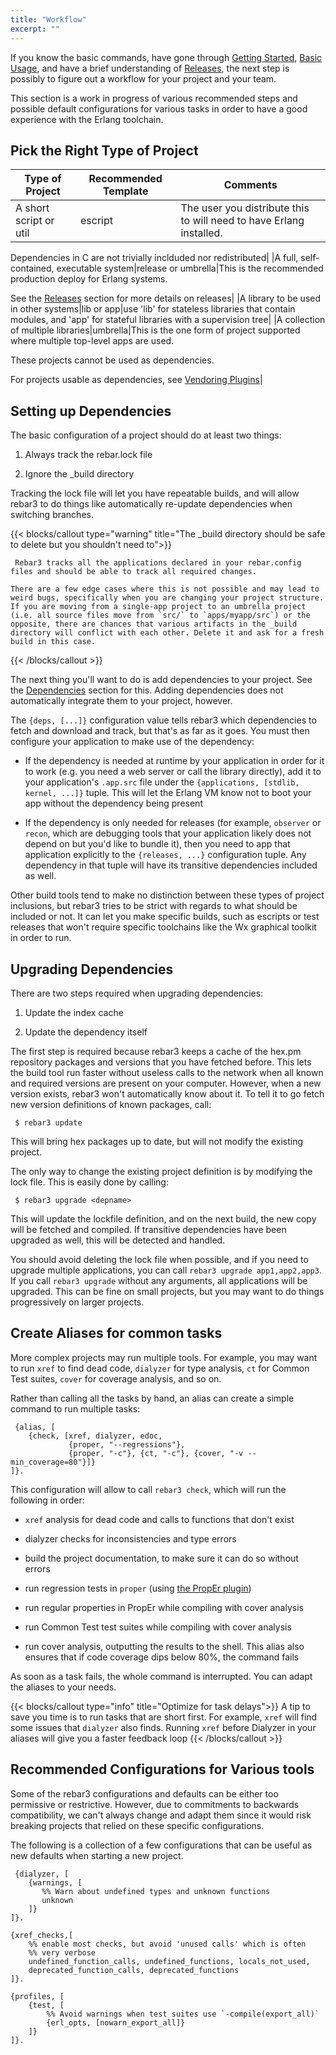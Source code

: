 ```yaml
---
title: "Workflow"
excerpt: ""
---
```


If you know the basic commands, have gone through [Getting Started](doc:getting-started), [Basic Usage](doc:basic-usage), and have a brief understanding of [Releases](doc:releases), the next step is possibly to figure out a workflow for your project and your team.

This section is a work in progress of various recommended steps and possible default configurations for various tasks in order to have a good experience with the Erlang toolchain.

## Pick the Right Type of Project

|Type of Project|Recommended Template|Comments|
|----|----|----|
|A short script or util|escript|The user you distribute this to will need to have Erlang installed.

Dependencies in C are not trivially inclduded nor redistributed|
|A full, self-contained, executable system|release or umbrella|This is the recommended production deploy for Erlang systems.

See the [Releases](doc:releases) section for more details on releases|
|A library to be used in other systems|lib or app|use 'lib' for stateless libraries that contain modules, and 'app' for stateful libraries with a supervision tree|
|A collection of multiple libraries|umbrella|This is the one form of project supported where multiple top-level apps are used.

These projects cannot be used as dependencies.

For projects usable as dependencies, see [Vendoring Plugins](https://www.rebar3.org/v3/docs/using-available-plugins#section-vendoring-dependencies)|

## Setting up Dependencies

The basic configuration of a project should do at least two things:



1. Always track the rebar.lock file

2. Ignore the _build directory



Tracking the lock file will let you have repeatable builds, and will allow rebar3 to do things like automatically re-update dependencies when switching branches.


{{< blocks/callout type="warning" title="The _build directory should be safe to delete but you shouldn't need to">}}

	 Rebar3 tracks all the applications declared in your rebar.config files and should be able to track all required changes.

    There are a few edge cases where this is not possible and may lead to weird bugs, specifically when you are changing your project structure. If you are moving from a single-app project to an umbrella project (i.e. all source files move from `src/` to `apps/myapp/src`) or the opposite, there are chances that various artifacts in the _build directory will conflict with each other. Delete it and ask for a fresh build in this case. 

{{< /blocks/callout >}}

The next thing you'll want to do is add dependencies to your project. See the [Dependencies](doc:dependencies) section for this. Adding dependencies does not automatically integrate them to your project, however.



The `{deps, [...]}` configuration value tells rebar3 which dependencies to fetch and download and track, but that's as far as it goes. You must then configure your application to make use of the dependency:



- If the dependency is needed at runtime by your application in order for it to work (e.g. you need a web server or call the library directly), add it to your application's `.app.src` file under the `{applications, [stdlib, kernel, ...]}` tuple. This will let the Erlang VM know not to boot your app without the dependency being present

- If the dependency is only needed for releases (for example, `observer` or `recon`, which are debugging tools that your application likely does not depend on but you'd like to bundle it), then you need to app that application explicitly to the `{releases, ...}` configuration tuple. Any dependency in that tuple will have its transitive dependencies included as well.



Other build tools tend to make no distinction between these types of project inclusions, but rebar3 tries to be strict with regards to what should be included or not. It can let you make specific builds, such as escripts or test releases that won't require specific toolchains like the Wx graphical toolkit in order to run.

## Upgrading Dependencies

There are two steps required when upgrading dependencies:



1. Update the index cache

2. Update the dependency itself



The first step is required because rebar3 keeps a cache of the hex.pm repository packages and versions that you have fetched before. This lets the build tool run faster without useless calls to the network when all known and required versions are present on your computer. However, when a new version exists, rebar3 won't automatically know about it. To tell it to go fetch new version definitions of known packages, call:

	 $ rebar3 update 
This will bring hex packages up to date, but will not modify the existing project.



The only way to change the existing project definition is by modifying the lock file. This is easily done by calling:

	 $ rebar3 upgrade <depname> 
This will update the lockfile definition, and on the next build, the new copy will be fetched and compiled. If transitive dependencies have been upgraded as well, this will be detected and handled.



You should avoid deleting the lock file when possible, and if you need to upgrade multiple applications, you can call `rebar3 upgrade app1,app2,app3`. If you call `rebar3 upgrade` without any arguments, all applications will be upgraded. This can be fine on small projects, but you may want to do things progressively on larger projects.

## Create Aliases for common tasks

More complex projects may run multiple tools. For example, you may want to run `xref` to find dead code, `dialyzer` for type analysis, `ct` for Common Test suites, `cover` for coverage analysis, and so on.



Rather than calling all the tasks by hand, an alias can create a simple command to run multiple tasks:

	 {alias, [
	    {check, [xref, dialyzer, edoc,
	             {proper, "--regressions"},
	             {proper, "-c"}, {ct, "-c"}, {cover, "-v --min_coverage=80"}]}
	]}. 
This configuration will allow to call `rebar3 check`, which will run the following in order:



- `xref` analysis for dead code and calls to functions that don't exist

- dialyzer checks for inconsistencies and type errors

- build the project documentation, to make sure it can do so without errors

- run regression tests in `proper` (using [the PropEr plugin](https://www.rebar3.org/docs/using-available-plugins#section-proper))

- run regular properties in PropEr while compiling with cover analysis

- run Common Test test suites while compiling with cover analysis

- run cover analysis, outputting the results to the shell. This alias also ensures that if code coverage dips below 80%, the command fails



As soon as a task fails, the whole command is interrupted. You can adapt the aliases to your needs.

{{< blocks/callout type="info" title="Optimize for task delays">}}
A tip to save you time is to run tasks that are short first. For example, `xref` will find some issues that `dialyzer` also finds. Running `xref` before Dialyzer in your aliases will give you a faster feedback loop 
{{< /blocks/callout >}}

## Recommended Configurations for Various tools

Some of the rebar3 configurations and defaults can be either too permissive or restrictive. However, due to commitments to backwards compatibility, we can't always change and adapt them since it would risk breaking projects that relied on these specific configurations.

The following is a collection of a few configurations that can be useful as new defaults when starting a new project.

	 {dialyzer, [
	    {warnings, [
	       %% Warn about undefined types and unknown functions
	       unknown
	    ]}
	]}.
	
	{xref_checks,[
	    %% enable most checks, but avoid 'unused calls' which is often
	    %% very verbose
	    undefined_function_calls, undefined_functions, locals_not_used,
	    deprecated_function_calls, deprecated_functions
	]}.
	
	{profiles, [
	    {test, [
	        %% Avoid warnings when test suites use `-compile(export_all)`
	        {erl_opts, [nowarn_export_all]}
	    ]}
	]}.
	 
